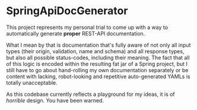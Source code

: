 # SpringApiDocGenerator

This project represents my personal trial to come up with a way to automatically generate **proper** REST-API documentation.

What I mean by that is documentation that's fully aware of not only all input types (their origin, validation, name and schema) and all response types, but also all possible status-codes, including their meaning. The fact that all of this logic is encoded within the resulting fat jar of a Spring project, but I still have to go about hand-rolling my own documentation separately or be content with lacking, robot-looking and repetitive auto-generated YAMLs is totally unacceptable.

As this codebase currently reflects a playground for my ideas, it is of *horrible* design. You have been warned.